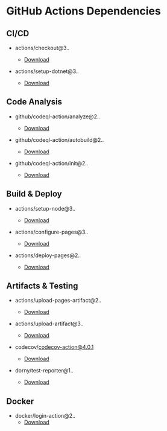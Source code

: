 # GitHub Actions Dependencies  

## CI/CD  

- actions/checkout@3.*.*  
  - [Download](https://github.com/marketplace/actions/checkout)  

- actions/setup-dotnet@3.*.*  
  - [Download](https://github.com/marketplace/actions/setup-dotnet)  

## Code Analysis  

- github/codeql-action/analyze@2.*.*  
  - [Download](https://github.com/marketplace/actions/codeql-analyze)  

- github/codeql-action/autobuild@2.*.*  
  - [Download](https://github.com/marketplace/actions/codeql-autobuild)  

- github/codeql-action/init@2.*.*  
  - [Download](https://github.com/marketplace/actions/codeql-init)  

## Build & Deploy  

- actions/setup-node@3.*.*  
  - [Download](https://github.com/marketplace/actions/setup-node-js-environment)  

- actions/configure-pages@3.*.*  
  - [Download](https://github.com/marketplace/actions/configure-github-pages)  

- actions/deploy-pages@2.*.*  
  - [Download](https://github.com/marketplace/actions/deploy-github-pages-site)  

## Artifacts & Testing  

- actions/upload-pages-artifact@2.*.*  
  - [Download](https://github.com/marketplace/actions/upload-github-pages-artifact)  

- actions/upload-artifact@3.*.*  
  - [Download](https://github.com/marketplace/actions/upload-a-build-artifact)  

- codecov/codecov-action@4.0.1  
  - [Download](https://github.com/marketplace/actions/codecov)  

- dorny/test-reporter@1.*.*  
  - [Download](https://github.com/marketplace/actions/test-reporter)  

## Docker  

- docker/login-action@2.*.*  
  - [Download](https://github.com/marketplace/actions/docker-login)  
